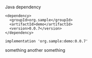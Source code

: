 Java dependency

```
<dependency>
  <groupId>org.sample</groupId>
  <artifactId>demo</artifactId>
  <version>0.0.7</version>
</dependency>
```

```
implementation 'org.sample:demo:0.0.7'
```

something
another something
